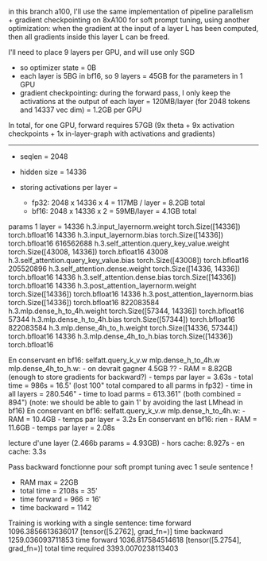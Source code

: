 in this branch a100, I'll use the same implementation
of pipeline parallelism + gradient checkpointing on 8xA100
for soft prompt tuning, using another optimization:
when the gradient at the input of a layer L has been computed, then
all gradients inside this layer L can be freed.

I'll need to place 9 layers per GPU, and will use only SGD
- so optimizer state = 0B
- each layer is 5BG in bf16, so 9 layers = 45GB for the parameters in 1 GPU
- gradient checkpointing: during the forward pass, I only keep the activations at the output of each layer
  = 120MB/layer (for 2048 tokens and 14337 vec dim) = 1.2GB per GPU

In total, for one GPU, forward requires 57GB (9x theta + 9x activation checkpoints + 1x in-layer-graph with activations and gradients)

--------------------------------

- seqlen = 2048
- hidden size = 14336

- storing activations per layer =
  - fp32: 2048 x 14336 x 4 = 117MB / layer = 8.2GB total
  - bf16: 2048 x 14336 x 2 = 59MB/layer    = 4.1GB total

params 1 layer = 
14336	h.3.input_layernorm.weight torch.Size([14336]) torch.bfloat16
14336	h.3.input_layernorm.bias torch.Size([14336]) torch.bfloat16
616562688	h.3.self_attention.query_key_value.weight torch.Size([43008, 14336]) torch.bfloat16
43008	h.3.self_attention.query_key_value.bias torch.Size([43008]) torch.bfloat16
205520896	h.3.self_attention.dense.weight torch.Size([14336, 14336]) torch.bfloat16
14336	h.3.self_attention.dense.bias torch.Size([14336]) torch.bfloat16
14336	h.3.post_attention_layernorm.weight torch.Size([14336]) torch.bfloat16
14336	h.3.post_attention_layernorm.bias torch.Size([14336]) torch.bfloat16
822083584	h.3.mlp.dense_h_to_4h.weight torch.Size([57344, 14336]) torch.bfloat16
57344	h.3.mlp.dense_h_to_4h.bias torch.Size([57344]) torch.bfloat16
822083584	h.3.mlp.dense_4h_to_h.weight torch.Size([14336, 57344]) torch.bfloat16
14336	h.3.mlp.dense_4h_to_h.bias torch.Size([14336]) torch.bfloat16


En conservant en bf16: selfatt.query_k_v.w mlp.dense_h_to_4h.w mlp.dense_4h_to_h.w:
	- on devrait gagner 4.5GB ??
	- RAM = 8.82GB (enough to store gradients for backward?)
	- temps par layer = 3.63s
	- total time = 986s = 16.5' (lost 100" total compared to all parms in fp32)
	- time in all layers = 280.546"
	- time to load parms = 613.361" (both combined = 894") (note: we should be able to gain 1' by avoiding the last LMhead in bf16)
En conservant en bf16: selfatt.query_k_v.w mlp.dense_h_to_4h.w:
	- RAM = 10.4GB
	- temps par layer = 3.2s
En conservant en bf16: rien
	- RAM = 11.6GB
	- temps par layer = 2.08s

lecture d'une layer (2.466b params = 4.93GB)
	- hors cache: 8.927s
	- en   cache: 3.3s

Pass backward fonctionne pour soft prompt tuning avec 1 seule sentence !
- RAM max = 22GB
- total time = 2108s = 35'
- time forward = 966 = 16'
- time backward = 1142

Training is working with a single sentence:
time forward 1096.3856613636017 [tensor([5.2762], grad_fn=<ViewBackward0>)]
time backward 1259.036093711853
time forward 1036.817584514618 [tensor([5.2754], grad_fn=<ViewBackward0>)]
total time required 3393.0070238113403
